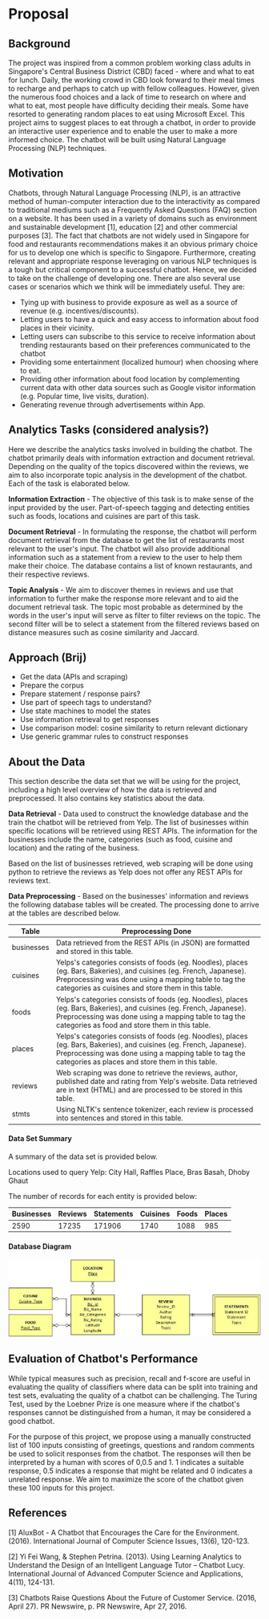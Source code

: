 # Proposal

## Background
The project was inspired from a common problem working class adults in Singapore's Central Business District (CBD) faced - where and what to eat for lunch. Daily, the working crowd in CBD look forward to their meal times to recharge and perhaps to catch up with fellow colleagues. However, given the numerous food choices and a lack of time to research on where and what to eat, most people have difficulty deciding their meals. Some have resorted to generating random places to eat using Microsoft Excel. This project aims to suggest places to eat through a chatbot, in order to provide an interactive user experience and to enable the user to make a more informed choice. The chatbot will be built using Natural Language Processing (NLP) techniques.

## Motivation
Chatbots, through Natural Language Processing (NLP), is an attractive method of human-computer interaction due to the interactivity as compared to traditional mediums such as a Frequently Asked Questions (FAQ) section on a website. It has been used in a variety of domains such as environment and sustainable development [1], education [2] and other commercial purposes [3]. The fact that chatbots are not widely used in Singapore for food and restaurants recommendations makes it an obvious primary choice for us to develop one which is specific to Singapore. Furthermore, creating relevant and appropriate response leveraging on various NLP techniques is a tough but critical component to a successful chatbot. Hence, we decided to take on the challenge of developing one. There are also several use cases or scenarios which we think will be immediately useful. They are: 

* Tying up with business to provide exposure as well as a source of revenue (e.g. incentives/discounts). 
* Letting users to have a quick and easy access to information about food places in their vicinity.
* Letting users can subscribe to this service to receive information about trending restaurants based on their preferences communicated to the chatbot
* Providing some entertainment (localized humour) when choosing where to eat.
* Providing other information about food location by complementing current data with other data sources such as Google visitor information (e.g. Popular time, live visits, duration).
* Generating revenue through advertisements within App.

## Analytics Tasks (considered analysis?)
Here we describe the analytics tasks involved in building the chatbot. The chatbot primarily deals with information extraction and document retrieval. Depending on the quality of the topics discovered within the reviews, we aim to also incorporate topic analysis in the development of the chatbot. Each of the task is elaborated below. 

**Information Extraction** - The objective of this task is to make sense of the input provided by the user. Part-of-speech tagging and detecting entities such as foods, locations and cuisines are part of this task. 

**Document Retrieval** - In formulating the response, the chatbot will perform document retrieval from the database to get the list of restaurants most relevant to the user's input. The chatbot will also provide additional information such as a statement from a review to the user to help them make their choice. The database contains a list of known restaurants, and their respective reviews. 

**Topic Analysis** - We aim to discover themes in reviews and use that information to further make the response more relevant and to aid the document retrieval task. The topic most probable as determined by the words in the user's input will serve as filter to filter reviews on the topic. The second filter will be to select a statement from the filtered reviews based on distance measures such as cosine similarity and Jaccard. 

## Approach (Brij)
* Get the data (APIs and scraping)
* Prepare the corpus
* Prepare statement / response pairs?
* Use part of speech tags to understand?
* Use state machines to model the states
* Use information retrieval to get responses
* Use comparison model: cosine similarity to return relevant dictionary
* Use generic grammar rules to construct responses

## About the Data

This section describe the data set that we will be using for the project, including a high level overview of how the data is retrieved and preprocessed. It also contains key statistics about the data. 

**Data Retrieval** - Data used to construct the knowledge database and the train the chatbot will be retrieved from Yelp. The list of businesses within specific locations will be retrieved using REST APIs. The information for the businesses include the name, categories (such as food, cuisine and location) and the rating of the business. 
 
Based on the list of businesses retrieved, web scraping will be done using python to retrieve the reviews as Yelp does not offer any REST APIs for reviews text. 

**Data Preprocessing** - Based on the businesses' information and reviews the following database tables will be created. The processing done to arrive at the tables are described below. 

 Table | Preprocessing Done 
 --- | --- 
businesses | Data retrieved from the REST APIs (in JSON) are formatted and stored in this table. 
cuisines | Yelps's categories consists of foods (eg. Noodles), places (eg. Bars, Bakeries), and cuisines (eg. French, Japanese). Preprocessing was done using a mapping table to tag the categories as cuisines and store them in this table.  
foods | Yelps's categories consists of foods (eg. Noodles), places (eg. Bars, Bakeries), and cuisines (eg. French, Japanese). Preprocessing was done using a mapping table to tag the categories as food and store them in this table.  
places | Yelps's categories consists of foods (eg. Noodles), places (eg. Bars, Bakeries), and cuisines (eg. French, Japanese). Preprocessing was done using a mapping table to tag the categories as places and store them in this table.  
reviews | Web scraping was done to retrieve the reviews, author, published date and rating from Yelp's website. Data retrieved are in text (HTML) and are processed to be stored in this table. 
stmts | Using NLTK's sentence tokenizer, each review is processed into sentences and stored in this table. 

#### Data Set Summary

A summary of the data set is provided below. 

Locations used to query Yelp: City Hall, Raffles Place, Bras Basah, Dhoby Ghaut

The number of records for each entity is provided below:

Businesses | Reviews | Statements | Cuisines | Foods | Places
--- | --- | --- | --- | --- | ---
2590 | 17235 | 171906 | 1740 | 1088 | 985

#### Database Diagram
![diagram](img_proposal/db.jpg)

## Evaluation of Chatbot's Performance
While typical measures such as precision, recall and f-score are useful in evaluating the quality of classifiers 
where data can be split into training and test sets, evaluating the quality of a chatbot can be challenging. The 
Turing Test, used by the Loebner Prize is one measure where if the chatbot's responses cannot be distinguished from a human, it may be considered a good chatbot. 
 
For the purpose of this project, we propose using a manually constructed list of 100 inputs consisting of greetings, questions and random comments be used to solicit responses from the chatbot. The responses will then be interpreted by a human with scores of 0,0.5 and 1. 1 indicates a suitable response, 0.5 indicates a response that might be related and 0 indicates a unrelated response. We aim to maximize the score of the chatbot given these 100 inputs for this project. 

## References
[1] AluxBot - A Chatbot that Encourages the Care for the Environment. (2016). International Journal of Computer Science Issues, 13(6), 120-123.

[2] Yi Fei Wang, & Stephen Petrina. (2013). Using Learning Analytics to Understand the Design of an Intelligent Language Tutor – Chatbot Lucy. International Journal of Advanced Computer Science and Applications, 4(11), 124-131.

[3] Chatbots Raise Questions About the Future of Customer Service. (2016, April 27). PR Newswire, p. PR Newswire, Apr 27, 2016.

